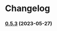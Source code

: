 # Changelog

### [0.5.3](https://github.com/Justin3go/xiaoyou-mp/compare/v0.5.2...v0.5.3) (2023-05-27)
